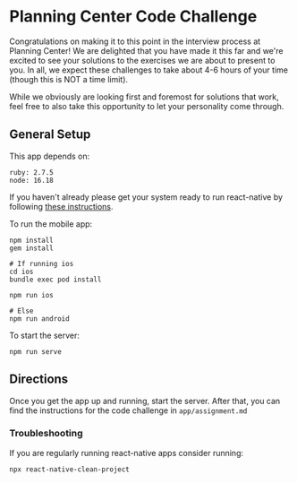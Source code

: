 # Planning Center Code Challenge
Congratulations on making it to this point in the interview process at Planning Center! We are delighted that you have made it this far and we're excited to see your solutions to the exercises we are about to present to you. In all, we expect these challenges to take about 4-6 hours of your time (though this is NOT a time limit).

While we obviously are looking first and foremost for solutions that work, feel free to also take this opportunity to let your personality come through.

## General Setup

This app depends on:
```
ruby: 2.7.5
node: 16.18
```

If you haven't already please get your system ready to run react-native by following [these instructions](https://reactnative.dev/docs/0.68/environment-setup).

To run the mobile app:
```
npm install
gem install

# If running ios
cd ios
bundle exec pod install

npm run ios

# Else
npm run android

```

To start the server:
```
npm run serve
```

## Directions
Once you get the app up and running, start the server. After that, you can find the instructions for the code challenge in `app/assignment.md`

### Troubleshooting
If you are regularly running react-native apps consider running:
```
npx react-native-clean-project
```